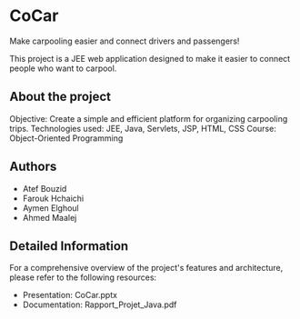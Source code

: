 # CoCar 
Make carpooling easier and connect drivers and passengers!

This project is a JEE web application designed to make it easier to connect people who want to carpool.

## About the project

Objective: Create a simple and efficient platform for organizing carpooling trips.
Technologies used: JEE, Java, Servlets, JSP, HTML, CSS
Course: Object-Oriented Programming

## Authors

- Atef Bouzid
- Farouk Hchaichi
- Aymen Elghoul
- Ahmed Maalej

## Detailed Information

For a comprehensive overview of the project's features and architecture, please refer to the following resources:

- Presentation: CoCar.pptx
- Documentation: Rapport_Projet_Java.pdf
